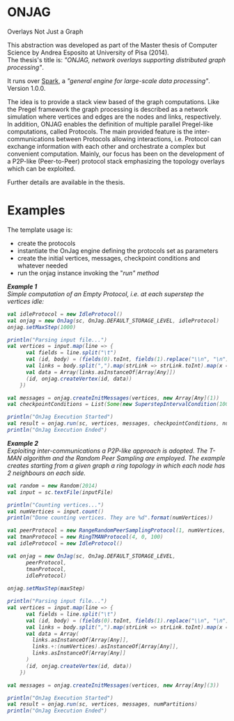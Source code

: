 ONJAG
=====

Overlays Not Just a Graph

This abstraction was developed as part of the Master thesis of Computer Science by Andrea Esposito at University of Pisa (2014). <br/>
The thesis's title is: <i>"ONJAG, network overlays supporting distributed graph processing"</i>.

It runs over <a href="https://github.com/apache/spark">Spark</a>, a <i>"general engine for large-scale data processing"</i>. Version 1.0.0.

The idea is to provide a stack view based of the graph computations. Like the Pregel framework the graph processing is described as a network simulation where vertices and edges are the nodes and links, respectively. In addition, ONJAG enables the definition of multiple parallel Pregel-like computations, called Protocols. The main provided feature is the inter-communications between Protocols allowing interactions, i.e. Protocol can exchange information with each other and orchestrate a complex but convenient computation. Mainly, our focus has been on the development of a P2P-like (Peer-to-Peer) protocol stack emphasizing the topology overlays which can be exploited.

Further details are available in the thesis.

Examples
=====

The template usage is:
- create the protocols
- instantiate the OnJag engine defining the protocols set as parameters
- create the initial vertices, messages, checkpoint conditions and whatever needed
- run the onjag instance invoking the "<i>run<i>" method

**Example 1**<br/>
Simple computation of an Empty Protocol, i.e. at each superstep the vertices idle:
```scala
val idleProtocol = new IdleProtocol()
val onjag = new OnJag(sc, OnJag.DEFAULT_STORAGE_LEVEL, idleProtocol)
onjag.setMaxStep(1000)

println("Parsing input file...")
val vertices = input.map(line => {
      val fields = line.split("\t")
      val (id, body) = (fields(0).toInt, fields(1).replace("\\n", "\n"))
      val links = body.split(",").map(strLink => strLink.toInt).map(x => x.asInstanceOf[Any])
      val data = Array(links.asInstanceOf[Array[Any]])
      (id, onjag.createVertex(id, data))
    })

val messages = onjag.createInitMessages(vertices, new Array[Any](1))
val checkpointConditions = List(Some(new SuperstepIntervalCondition(100)))

println("OnJag Execution Started")
val result = onjag.run(sc, vertices, messages, checkpointConditions, numPartitions)
println("OnJag Execution Ended")
```

**Example 2**<br/>
Exploiting inter-communications a P2P-like approach is adopted. The T-MAN algorithm and the Random Peer Sampling are employed. The example creates starting from a given graph a ring topology in which each node has 2 neighbours on each side.
```scala
val random = new Random(2014)
val input = sc.textFile(inputFile)

println("Counting vertices...")
val numVertices = input.count()
println("Done counting vertices. They are %d".format(numVertices))

val peerProtocol = new RangeRandomPeerSamplingProtocol(1, numVertices, random.nextLong())
val tmanProtocol = new RingTMANProtocol(4, 0, 100)
val idleProtocol = new IdleProtocol()

val onjag = new OnJag(sc, OnJag.DEFAULT_STORAGE_LEVEL,
      peerProtocol,
      tmanProtocol,
      idleProtocol)
      
onjag.setMaxStep(maxStep)

println("Parsing input file...")
val vertices = input.map(line => {
      val fields = line.split("\t")
      val (id, body) = (fields(0).toInt, fields(1).replace("\\n", "\n"))
      val links = body.split(",").map(strLink => strLink.toInt).map(x => x.asInstanceOf[Any])
      val data = Array(
        links.asInstanceOf[Array[Any]],
        links.+:(numVertices).asInstanceOf[Array[Any]],
        links.asInstanceOf[Array[Any]]
      )
      (id, onjag.createVertex(id, data))
    })

val messages = onjag.createInitMessages(vertices, new Array[Any](3))

println("OnJag Execution Started")
val result = onjag.run(sc, vertices, messages, numPartitions)
println("OnJag Execution Ended")
```

